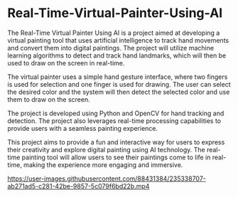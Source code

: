 # Real-Time-Virtual-Painter-Using-AI

The Real-Time Virtual Painter Using AI is a project aimed at developing a virtual painting tool that uses artificial intelligence to track hand movements and convert them into digital paintings. The project will utilize machine learning algorithms to detect and track hand landmarks, which will then be used to draw on the screen in real-time.

The virtual painter uses a simple hand gesture interface, where two fingers is used for selection and one finger is used for drawing. The user can select the desired color and the system will then detect the selected color and use them to draw on the screen.

The project is developed using Python and OpenCV for hand tracking and detection. The project also leverages real-time processing capabilities to provide users with a seamless painting experience.

This project aims to provide a fun and interactive way for users to express their creativity and explore digital painting using AI technology. The real-time painting tool will allow users to see their paintings come to life in real-time, making the experience more engaging and immersive.


https://user-images.githubusercontent.com/88431384/235338707-ab271ad5-c281-42be-9857-5c079f6bd22b.mp4


